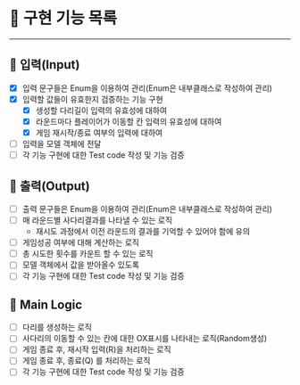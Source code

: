🌟 구현 기능 목록
===
---
## 🔑 입력(Input)
 - [x] 입력 문구들은 Enum을 이용하여 관리(Enum은 내부클래스로 작성하여 관리)
 - [x] 입력할 값들이 유효한지 검증하는 기능 구현
   - [x] 생성할 다리길이 입력의 유효성에 대하여
   - [x] 라운드마다 플레이어가 이동할 칸 입력의 유효성에 대하여
   - [x] 게임 재시작/종료 여부의 입력에 대하여
 - [ ] 입력을 모델 객체에 전달
 - [ ] 각 기능 구현에 대한 Test code 작성 및 기능 검증

## 🔑 출력(Output)
- [ ] 출력 문구들은 Enum을 이용하여 관리(Enum은 내부클래스로 작성하여 관리)
- [ ] 매 라운드별 사다리결과를 나타낼 수 있는 로직
  - 재시도 과정에서 이전 라운드의 결과를 기억할 수 있어야 함에 유의
- [ ] 게임성공 여부에 대해 계산하는 로직
- [ ] 총 시도한 횟수를 카운트 할 수 있는 로직
- [ ] 모델 객체에서 값을 받아올수 있도록
- [ ] 각 기능 구현에 대한 Test code 작성 및 기능 검증

## 🔑 Main Logic
 - [ ] 다리를 생성하는 로직
 - [ ] 사다리의 이동할 수 있는 칸에 대한 OX표시를 나타내는 로직(Random생성)
 - [ ] 게임 종료 후, 재시작 입력(R)을 처리하는 로직
 - [ ] 게임 종료 후, 종료(Q) 를 처리하는 로직
 - [ ] 각 기능 구현에 대한 Test code 작성 및 기능 검증